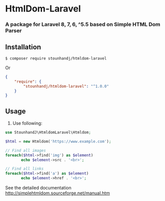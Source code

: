 HtmlDom-Laravel
=======

### A package for Laravel 8, 7, 6, ^5.5 based on Simple HTML Dom Parser

## Installation

```
$ composer require stounhandj/htmldom-laravel
```
Or
```json
{
    "require": {
        "stounhandj/htmldom-laravel": "^1.0.0"
    }
}
```

## Usage

1. Use following:

```php
use StounhandJ\HtmldomLaravel\Htmldom;

$html = new Htmldom('https://www.example.com');

// Find all images 
foreach($html->find('img') as $element) 
       echo $element->src . '<br>';

// Find all links 
foreach($html->find('a') as $element) 
       echo $element->href . '<br>';
```

See the detailed documentation http://simplehtmldom.sourceforge.net/manual.htm


